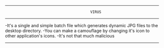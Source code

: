 -----------------------------------------------------------------------------------------------
                                           VIRUS
-----------------------------------------------------------------------------------------------

-It's a single and simple batch file which generates dynamic JPG files to the desktop directory.
-You can make a camouflage by changing it's icon to other application's icons.
-It's not that much malicious

-----------------------------------------------------------------------------------------------
